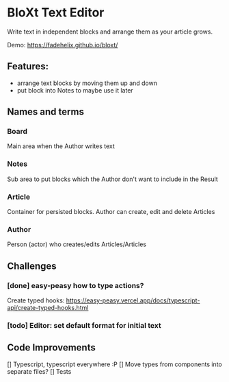 # BloXt Text Editor
Write text in independent blocks and arrange them as your article grows.

Demo: https://fadehelix.github.io/bloxt/

## Features:
- arrange text blocks by moving them up and down
- put block into Notes to maybe use it later
## Names and terms
### Board
Main area when the Author writes text
### Notes
Sub area to put blocks which the Author don't want to include in the Result
### Article
Container for persisted blocks. Author can create, edit and delete Articles
### Author
Person (actor) who creates/edits Articles/Articles
## Challenges
### [done] easy-peasy how to type actions?
Create typed hooks: https://easy-peasy.vercel.app/docs/typescript-api/create-typed-hooks.html

### [todo] Editor: set default format for initial text
 


## Code Improvements
[] Typescript, typescript everywhere :P
[] Move types from components into separate files?
[] Tests
